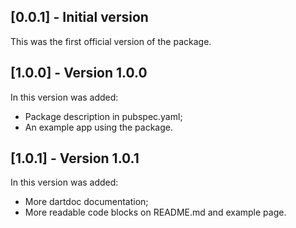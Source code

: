 ## [0.0.1] - Initial version

This was the first official version of the package.

## [1.0.0] - Version 1.0.0

In this version was added:

* Package description in pubspec.yaml;
* An example app using the package.

## [1.0.1] - Version 1.0.1

In this version was added:

* More dartdoc documentation;
* More readable code blocks on README.md and example page.
